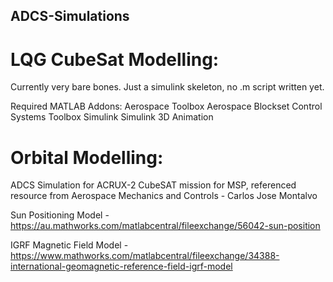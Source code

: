 ## ADCS-Simulations

# LQG CubeSat Modelling:
Currently very bare bones. Just a simulink skeleton, no .m script written yet.

Required MATLAB Addons:
Aerospace Toolbox
Aerospace Blockset
Control Systems Toolbox
Simulink
Simulink 3D Animation

# Orbital Modelling:
ADCS Simulation for ACRUX-2 CubeSAT mission for MSP, referenced resource from Aerospace Mechanics and Controls - Carlos Jose Montalvo

Sun Positioning Model - https://au.mathworks.com/matlabcentral/fileexchange/56042-sun-position

IGRF Magnetic Field Model - https://www.mathworks.com/matlabcentral/fileexchange/34388-international-geomagnetic-reference-field-igrf-model
